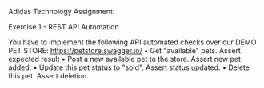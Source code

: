 Adidas Technology Assignment:

Exercise 1 - REST API Automation

You have to implement the following API automated checks over our DEMO PET
STORE: https://petstore.swagger.io/
• Get "available" pets. Assert expected result
• Post a new available pet to the store. Assert new pet added.
• Update this pet status to "sold". Assert status updated.
• Delete this pet. Assert deletion.

